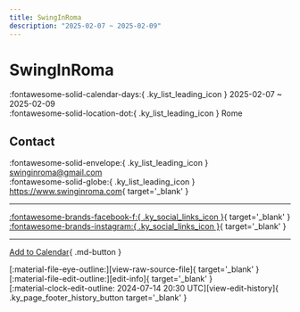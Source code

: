 ```yaml
---
title: SwingInRoma
description: "2025-02-07 ~ 2025-02-09"
---
```


# SwingInRoma 

:fontawesome-solid-calendar-days:{ .ky_list_leading_icon } 2025-02-07 ~ 2025-02-09  
:fontawesome-solid-location-dot:{ .ky_list_leading_icon } Rome  

## Contact

:fontawesome-solid-envelope:{ .ky_list_leading_icon } <swinginroma@gmail.com>  
:fontawesome-solid-globe:{ .ky_list_leading_icon } <https://www.swinginroma.com>{ target='_blank' }  

---

 [:fontawesome-brands-facebook-f:{ .ky_social_links_icon }](https://www.facebook.com/SwingInRoma){ target='_blank' } [:fontawesome-brands-instagram:{ .ky_social_links_icon }](https://instagram.com/swinginroma_){ target='_blank' }

---

[Add to Calendar](https://swing.news/ics/en/2025/it/swing-in-roma-2025.ics){ .md-button }

<div class="ky_page_footer" markdown>
<div class="ky_page_footer_trailing" markdown="span">
[:material-file-eye-outline:][view-raw-source-file]{ target='_blank' }
[:material-file-edit-outline:][edit-info]{ target='_blank' }
</div>
<div class="ky_page_footer_leading" markdown="span">
[:material-clock-edit-outline: 2024-07-14 20:30 UTC][view-edit-history]{ .ky_page_footer_history_button target='_blank' }
</div>
</div>

[view-raw-source-file]: https://github.com/swingdance/events/blob/main/2025/it/swing-in-roma-2025.json "View Raw Source File"
[edit-info]: https://github.com/swingdance/events/issues/new?assignees=&labels=update+event&projects=&template=03-update_entity.yml&title=%5B2025%2Fit%5D%20SwingInRoma&region=it&year=2025&id=swing-in-roma-2025&name=SwingInRoma&org_id= "Edit Info"

[view-edit-history]: https://github.com/swingdance/events/commits/main/2025/it/swing-in-roma-2025.json "View Edit History"
